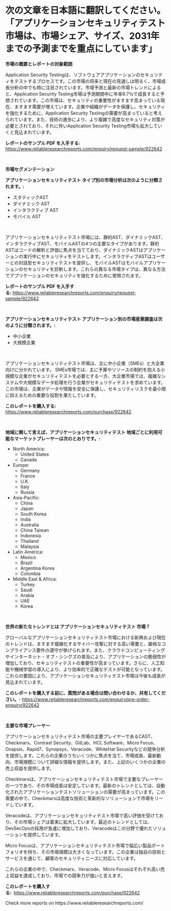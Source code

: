 <p><h1>次の文章を日本語に翻訳してください。「アプリケーションセキュリティテスト市場は、市場シェア、サイズ、2031年までの予測までを重点にしています」</h1></p><p><strong>市場の概要とレポートの対象範囲</strong></p>
<p><p>Application Security Testingは、ソフトウェアアプリケーションのセキュリティをテストするプロセスです。この市場の将来と現在の見通しは明るく、市場成長分析の中でも特に注目されています。市場予測と最新の市場トレンドによると、Application Security Testing市場は予測期間中に年率9.7％で成長すると予想されています。この市場は、セキュリティの重要性がますます高まっている現在、ますます需要が増えています。企業や組織がデータを保護し、セキュリティを強化するために、Application Security Testingの需要が高まっていると考えられています。また、技術の進歩により、より複雑で高度なセキュリティ対策が必要とされており、それに伴いApplication Security Testing市場も拡大していくと見込まれています。</p></p>
<p><strong>レポートのサンプル PDF を入手する:</strong> <a href="https://www.reliableresearchreports.com/enquiry/request-sample/922642">https://www.reliableresearchreports.com/enquiry/request-sample/922642</a></p>
<p>&nbsp;</p>
<p><strong>市場セグメンテーション</strong></p>
<p><strong>アプリケーションセキュリティテスト タイプ別の市場分析は次のように分類されます。:</strong></p>
<p><ul><li>スタティックAST</li><li>ダイナミック AST</li><li>インタラクティブ AST</li><li>モバイル AST</li></ul></p>
<p>&nbsp;</p>
<p><p>アプリケーションセキュリティテスト市場には、静的AST、ダイナミックAST、インタラクティブAST、モバイルASTの4つの主要なタイプがあります。静的ASTはコードの解析と評価に焦点を当てており、ダイナミックASTはアプリケーションの実行中にセキュリティをテストします。インタラクティブASTはユーザーとの対話型セキュリティテストを提供し、モバイルASTはモバイルアプリケーションのセキュリティを診断します。これらの異なる市場タイプは、異なる方法でアプリケーションのセキュリティを強化するために使用されます。</p></p>
<p><strong>レポートのサンプル PDF を入手する:</strong>&nbsp;<a href="https://www.reliableresearchreports.com/enquiry/request-sample/922642">https://www.reliableresearchreports.com/enquiry/request-sample/922642</a></p>
<p>&nbsp;</p>
<p><strong> アプリケーションセキュリティテスト アプリケーション別の市場産業調査は次のように分類されます。:</strong></p>
<p><ul><li>中小企業</li><li>大規模企業</li></ul></p>
<p>&nbsp;</p>
<p><p>アプリケーションセキュリティテスト市場は、主に中小企業（SMEs）と大企業向けに分かれています。 SMEs市場では、主に予算やリソースの制約を抱える小規模な企業がセキュリティテストを必要とする一方、大企業市場では、複雑なシステムや大規模なデータ処理を行う企業がセキュリティテストを求めています。この市場は、企業がデータや情報を安全に保護し、セキュリティリスクを最小限に抑えるための重要な役割を果たしています。</p></p>
<p><strong>このレポートを購入する:</strong>&nbsp; <a href="https://www.reliableresearchreports.com/purchase/922642">https://www.reliableresearchreports.com/purchase/922642</a></p>
<p>&nbsp;</p>
<p><strong>地域に関して言えば、アプリケーションセキュリティテスト 地域ごとに利用可能なマーケットプレーヤーは次のとおりです。:</strong></p>
<p><ul>
    <li>
        North America:
        <ul>
            <li>United States</li>
            <li>Canada</li>
        </ul>
    </li>
    <li>
        Europe:
        <ul>
            <li>Germany</li>
            <li>France</li>
            <li>U.K.</li>
            <li>Italy</li>
            <li>Russia</li>
        </ul>
    </li>
    <li>
        Asia-Pacific:
        <ul>
            <li>China</li>
            <li>Japan</li>
            <li>South Korea</li>
            <li>India</li>
            <li>Australia</li>
            <li>China Taiwan</li>
            <li>Indonesia</li>
            <li>Thailand</li>
            <li>Malaysia</li>
        </ul>
    </li>
    <li>
        Latin America:
        <ul>
            <li>Mexico</li>
            <li>Brazil</li>
            <li>Argentina Korea</li>
            <li>Colombia</li>
        </ul>
    </li>
    <li>
        Middle East & Africa:
        <ul>
            <li>Turkey</li>
            <li>Saudi</li>
            <li>Arabia</li>
            <li>UAE</li>
            <li>Korea</li>
        </ul>
    </li>
    </ul></p>
<p>&nbsp;</p>
<p><strong>世界の新たなトレンドとは アプリケーションセキュリティテスト 市場？</strong></p>
<p><p>グローバルなアプリケーションセキュリティテスト市場における新興および現在のトレンドは、ますます複雑化するサイバー攻撃に対する高い需要と、厳格なコンプライアンス要件の遵守が挙げられます。また、クラウドコンピューティングやインターネット・オブ・シングズの普及により、アプリケーションの脆弱性が増加しており、セキュリティテストの重要性が高まっています。さらに、人工知能や機械学習の導入により、より効率的で正確なテストが可能となっています。これらの要因により、アプリケーションセキュリティテスト市場は今後も成長が見込まれています。</p></p>
<p><strong>このレポートを購入する前に、質問がある場合は問い合わせるか、共有してください。</strong>- <a href="https://www.reliableresearchreports.com/enquiry/pre-order-enquiry/922642">https://www.reliableresearchreports.com/enquiry/pre-order-enquiry/922642</a></p>
<p>&nbsp;</p>
<p><strong>主要な市場プレーヤー</strong></p>
<p><p>アプリケーションセキュリティテスト市場の主要プレイヤーであるCAST、Checkmarx、Contrast Security、GitLab、HCL Software、Micro Focus、Onapsis、Rapid7、Synopsys、Veracode、WhiteHat Securityなどの競争分析を提供します。これらの企業のうちいくつかに焦点を当て、市場成長、最新動向、市場規模について詳細な情報を提供します。また、上記のいくつかの企業の売上収益を提供します。</p><p>Checkmarxは、アプリケーションセキュリティテスト市場で主要なプレーヤーの一つであり、その市場成長は安定しています。最新のトレンドとしては、自動化されたアプリケーションテストソリューションの需要が高まっています。この需要の中で、Checkmarxは高度な技術と革新的なソリューションで市場をリードしています。</p><p>Veracodeは、アプリケーションセキュリティテスト市場で高い評価を受けており、その市場シェアは着実に拡大しています。最近のトレンドとしては、DevSecOpsの採用が急速に増加しており、Veracodeはこの分野で優れたソリューションを提供しています。</p><p>Micro Focusは、アプリケーションセキュリティテスト市場で幅広い製品ポートフォリオを持ち、その市場規模は大きくなっています。この企業は独自の技術とサービスを通じて、顧客のセキュリティニーズに対応しています。</p><p>これらの企業の中で、Checkmarx、Veracode、Micro Focusはそれぞれ高い売上収益を達成しており、市場での競争力が強いと言えます。</p></p>
<p><strong>このレポートを購入する:</strong>&nbsp;&nbsp;<a href="https://www.reliableresearchreports.com/purchase/922642">https://www.reliableresearchreports.com/purchase/922642</a></p>
<p>Check more reports on https://www.reliableresearchreports.com/</p>